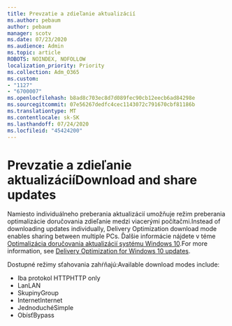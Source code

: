```yaml
---
title: Prevzatie a zdieľanie aktualizácií
ms.author: pebaum
author: pebaum
manager: scotv
ms.date: 07/23/2020
ms.audience: Admin
ms.topic: article
ROBOTS: NOINDEX, NOFOLLOW
localization_priority: Priority
ms.collection: Adm_O365
ms.custom:
- "1127"
- "6700007"
ms.openlocfilehash: b8ad8c703ec8d7d089fec90cb12eecb6ad84298e
ms.sourcegitcommit: 07e56267dedfc4cec1143072c791670cbf81186b
ms.translationtype: MT
ms.contentlocale: sk-SK
ms.lasthandoff: 07/24/2020
ms.locfileid: "45424200"
---
```

# <a name="download-and-share-updates"></a><span data-ttu-id="9c1bc-102">Prevzatie a zdieľanie aktualizácií</span><span class="sxs-lookup"><span data-stu-id="9c1bc-102">Download and share updates</span></span>

<span data-ttu-id="9c1bc-103">Namiesto individuálneho preberania aktualizácií umožňuje režim preberania optimalizácie doručovania zdieľanie medzi viacerými počítačmi.</span><span class="sxs-lookup"><span data-stu-id="9c1bc-103">Instead of downloading updates individually, Delivery Optimization download mode enables sharing between multiple PCs.</span></span> <span data-ttu-id="9c1bc-104">Ďalšie informácie nájdete v téme [Optimalizácia doručovania aktualizácií systému Windows 10](https://docs.microsoft.com/windows/deployment/update/waas-delivery-optimization).</span><span class="sxs-lookup"><span data-stu-id="9c1bc-104">For more information, see [Delivery Optimization for Windows 10 updates](https://docs.microsoft.com/windows/deployment/update/waas-delivery-optimization).</span></span>  

<span data-ttu-id="9c1bc-105">Dostupné režimy sťahovania zahŕňajú:</span><span class="sxs-lookup"><span data-stu-id="9c1bc-105">Available download modes include:</span></span>  
- <span data-ttu-id="9c1bc-106">Iba protokol HTTP</span><span class="sxs-lookup"><span data-stu-id="9c1bc-106">HTTP only</span></span>  
- <span data-ttu-id="9c1bc-107">Lan</span><span class="sxs-lookup"><span data-stu-id="9c1bc-107">LAN</span></span>  
- <span data-ttu-id="9c1bc-108">Skupiny</span><span class="sxs-lookup"><span data-stu-id="9c1bc-108">Group</span></span>  
- <span data-ttu-id="9c1bc-109">Internet</span><span class="sxs-lookup"><span data-stu-id="9c1bc-109">Internet</span></span>  
- <span data-ttu-id="9c1bc-110">Jednoduché</span><span class="sxs-lookup"><span data-stu-id="9c1bc-110">Simple</span></span>  
- <span data-ttu-id="9c1bc-111">Obísť</span><span class="sxs-lookup"><span data-stu-id="9c1bc-111">Bypass</span></span>